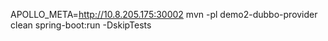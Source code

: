 APOLLO_META=http://10.8.205.175:30002 mvn -pl demo2-dubbo-provider clean spring-boot:run -DskipTests